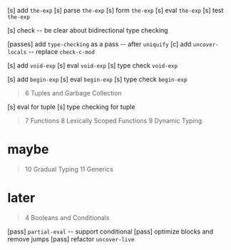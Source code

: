 [s] add `the-exp`
[s] parse `the-exp`
[s] form `the-exp`
[s] eval `the-exp`
[s] test `the-exp`

[s] check -- be clear about bidirectional type checking

[passes] add `type-checking` as a pass -- after `uniquify`
[c] add `uncover-locals` -- replace `check-c-mod`

[s] add `void-exp`
[s] eval `void-exp`
[s] type check `void-exp`

[s] add `begin-exp`
[s] eval `begin-exp`
[s] type check `begin-exp`

> 6 Tuples and Garbage Collection

[s] eval for tuple
[s] type checking for tuple

> 7 Functions
> 8 Lexically Scoped Functions
> 9 Dynamic Typing

# maybe

> 10 Gradual Typing
> 11 Generics

# later

> 4 Booleans and Conditionals

[pass] `partial-eval` -- support conditional
[pass] optimize blocks and remove jumps
[pass] refactor `uncover-live`
